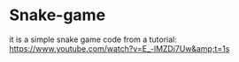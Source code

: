 # Snake-game
it is a simple snake game code from a tutorial: https://www.youtube.com/watch?v=E_-lMZDi7Uw&amp;t=1s
